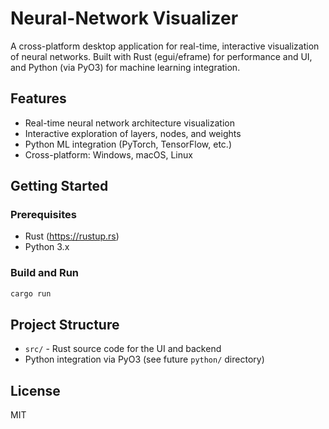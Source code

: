 # Neural-Network Visualizer

A cross-platform desktop application for real-time, interactive visualization of neural networks. Built with Rust (egui/eframe) for performance and UI, and Python (via PyO3) for machine learning integration.

## Features
- Real-time neural network architecture visualization
- Interactive exploration of layers, nodes, and weights
- Python ML integration (PyTorch, TensorFlow, etc.)
- Cross-platform: Windows, macOS, Linux

## Getting Started

### Prerequisites
- Rust (https://rustup.rs)
- Python 3.x

### Build and Run
```sh
cargo run
```

## Project Structure
- `src/` - Rust source code for the UI and backend
- Python integration via PyO3 (see future `python/` directory)

## License
MIT
